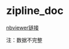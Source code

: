 # zipline_doc

[nbviewer链接](https://nbviewer.jupyter.org/github/liudengfeng/zipline_doc/tree/master/)

注：数据不完整
